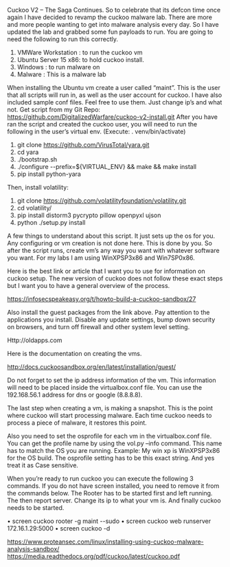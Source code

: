 Cuckoo V2 – The Saga Continues.
So to celebrate that its defcon time once again I have decided to revamp the cuckoo malware lab. There are more and more people wanting to get into malware analysis every day. So I have updated the lab and grabbed some fun payloads to run. 
You are going to need the following to run this correctly.

1.	VMWare Workstation : to run the cuckoo vm
2.	Ubuntu Server 15 x86: to hold cuckoo install.
3.	Windows : to run malware on
4.	Malware : This is a malware lab

When installing the Ubuntu vm create a user called “maint”. This is the user that all scripts will run in, as well as the user account for cuckoo. I have also included sample conf files. Feel free to use them. Just change ip’s and what not.
Get script from my Git Repo: https://github.com/DigitalizedWarfare/cuckoo-v2-install.git
After you have ran the script and created the cuckoo user, you will need to run the following in the user’s virtual env. (Execute: . venv/bin/activate) 

1.	git clone https://github.com/VirusTotal/yara.git
2.	cd yara
3.	./bootstrap.sh
4.	./configure --prefix=${VIRTUAL_ENV} && make && make install
5.	pip install python-yara

Then, install volatility:

1.	git clone https://github.com/volatilityfoundation/volatility.git
2.	cd volatility/ 
3.	pip install distorm3 pycrypto pillow openpyxl ujson
4.	python ./setup.py install

A few things to understand about this script. It just sets up the os for you. Any configuring or vm creation is not done here. 
This is done by you. So after the script runs, create vm’s any way you want with whatever software you want. For my labs I am using WinXPSP3x86 and Win7SP0x86.
 
Here is the best link or article that I want you to use for information on cuckoo setup. The new version of cuckoo does not follow these exact steps but I want you to have a general overview of the process. 

https://infosecspeakeasy.org/t/howto-build-a-cuckoo-sandbox/27

Also install the guest packages from the link above.
Pay attention to the applications you install. Disable any update settings, bump down security on browsers, and turn off firewall and other system level setting.

Http://oldapps.com

Here is the documentation on creating the vms.

http://docs.cuckoosandbox.org/en/latest/installation/guest/

Do not forget to set the ip address information of the vm. This information will need to be placed inside the virtualbox.conf file. You can use the 192.168.56.1 address for dns or google (8.8.8.8).

The last step when creating a vm, is making a snapshot. This is the point where cuckoo will start processing malware. Each time cuckoo needs to process a piece of malware, it restores this point.

Also you need to set the osprofile for each vm in the virtualbox.conf file. You can get the profile name by using the vol.py –info command. This name has to match the OS you are running. Example: My win xp is WinXPSP3x86 for the OS build. The osprofile setting has to be this exact string. And yes treat it as Case sensitive.

When you’re ready to run cuckoo you can execute the following 3 commands. If you do not have screen installed, you need to remove it from the commands below. The Rooter has to be started first and left running. The then report server. Change its ip to what your vm is. And finally cuckoo needs to be started.

•	screen cuckoo rooter -g maint --sudo
•	screen cuckoo web runserver 172.16.1.29:5000
•	screen cuckoo -d

https://www.proteansec.com/linux/installing-using-cuckoo-malware-analysis-sandbox/
https://media.readthedocs.org/pdf/cuckoo/latest/cuckoo.pdf

